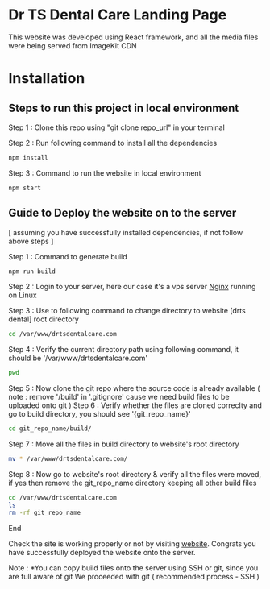 # Dr TS Dental Care Landing Page

This website was developed using React framework, and all the media files were being served from ImageKit CDN

# Installation

## Steps to run this project in local environment

Step 1 : Clone this repo using "git clone repo_url" in your terminal

Step 2 : Run following command to install all the dependencies 
```bash
npm install
```

Step 3 : Command to run the website in local environment

```bash
npm start
```

## Guide to Deploy the website on to the server

[ assuming you have successfully installed dependencies, if not follow above steps ]

Step 1 : Command to generate build

```bash
npm run build
```

Step 2 : Login to your server, here our case it's a vps server [Nginx](https://nginx.org/en/) running on Linux 

Step 3 : Use to following command to change directory to website [drts dental] root directory

```bash
cd /var/www/drtsdentalcare.com
```

Step 4 : Verify the current directory path using following command, it should be '/var/www/drtsdentalcare.com'

```bash
pwd
```

Step 5 : Now clone the git repo where the source code is already available ( note : remove '/build' in '.gitignore' cause we need build files to be uploaded onto git )
Step 6 : Verify whether the files are cloned correclty and go to build directory, you should see '{git_repo_name}'

```bash
cd git_repo_name/build/
```

Step 7 : Move all the files in build directory to website's root directory

```bash
mv * /var/www/drtsdentalcare.com/
```

Step 8 : Now go to website's root directory & verify all the files were moved, if yes then remove the git_repo_name directory keeping all other build files

```bash
cd /var/www/drtsdentalcare.com
ls
rm -rf git_repo_name
```
End

Check the site is working properly or not by visiting [website](https://drtsdentalcare.com). Congrats you have successfully deployed the website onto the server.

Note :  *You can copy build files onto the server using SSH or git, since you are full aware of git We proceeded with git ( recommended process - SSH )


